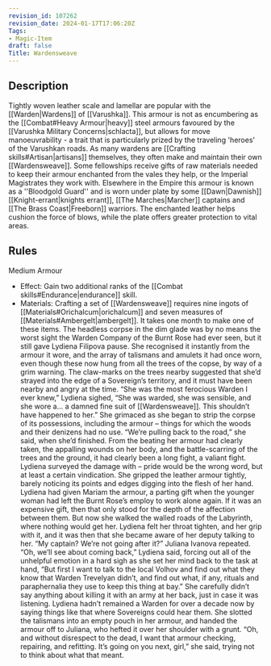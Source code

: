 ```yaml
---
revision_id: 107262
revision_date: 2024-01-17T17:06:20Z
Tags:
- Magic-Item
draft: false
Title: Wardensweave
---
```

## Description
Tightly woven leather scale and lamellar are popular with the [[Warden|Wardens]] of [[Varushka]]. This armour is not as encumbering as the [[Combat#Heavy Armour|heavy]] steel armours favoured by the [[Varushka Military Concerns|schlacta]], but allows for move manoeuvrability - a trait that is particularly prized by the traveling 'heroes' of the Varushkan roads. As many wardens are [[Crafting skills#Artisan|artisans]] themselves, they often make and maintain their own [[Wardensweave]]. Some fellowships receive gifts of raw materials needed to keep their armour enchanted from the vales they help, or the Imperial Magistrates they work with.
Elsewhere in the Empire this armour is known as a ''Bloodgold Guard'' and is worn under plate by some [[Dawn|Dawnish]] [[Knight-errant|knights errant]], [[The Marches|Marcher]] captains and [[The Brass Coast|Freeborn]] warriors. The enchanted leather helps cushion the force of blows, while the plate offers greater protection to vital areas.
## Rules
Medium Armour
* Effect: Gain two additional ranks of the [[Combat skills#Endurance|endurance]] skill.
* Materials: Crafting a set of [[Wardensweave]] requires nine ingots of [[Materials#Orichalcum|orichalcum]] and seven measures of [[Materials#Ambergelt|ambergelt]]. It takes one month to make one of these items.
The headless corpse in the dim glade was by no means the worst sight the Warden Company of the Burnt Rose had ever seen, but it still gave Lydiena Filipova pause. She recognised it instantly from the armour it wore, and the array of talismans and amulets it had once worn, even though these now hung from all the trees of the copse, by way of a grim warning. The claw-marks on the trees nearby suggested that she’d strayed into the edge of a Sovereign’s territory, and it must have been nearby and angry at the time.
“She was the most ferocious Warden I ever knew,” Lydiena sighed, “She was warded, she was sensible, and she wore a... a damned fine suit of [[Wardensweave]]. This shouldn’t have happened to her.” She grimaced as she began to strip the corpse of its possessions, including the armour – things for which the woods and their denizens had no use. 
“We’re pulling back to the road,” she said, when she’d finished. From the beating her armour had clearly taken, the appalling wounds on her body, and the battle-scarring of the trees and the ground, it had clearly been a long fight, a valiant fight. Lydiena surveyed the damage with – pride would be the wrong word, but at least a certain vindication.
She gripped the leather armour tightly, barely noticing its points and edges digging into the flesh of her hand. Lydiena had given Mariam the armour, a parting gift when the younger woman had left the Burnt Rose’s employ to work alone again. If it was an expensive gift, then that only stood for the depth of the affection between them.
But now she walked the walled roads of the Labyrinth, where nothing would get her. Lydiena felt her throat tighten, and her grip with it, and it was then that she became aware of her deputy talking to her.
“My captain? We’re not going after it?” Juliana Ivanova repeated.
“Oh, we’ll see about coming back,” Lydiena said, forcing out all of the unhelpful emotion in a hard sigh as she set her mind back to the task at hand, “But first I want to talk to the local Volhov and find out what they know that Warden Trevelyan didn’t, and find out what, if any, rituals and paraphernalia they use to keep this thing at bay.” She carefully didn’t say anything about killing it with an army at her back, just in case it was listening. Lydiena hadn’t remained a Warden for over a decade now by saying things like that where Sovereigns could hear them.
She slotted the talismans into an empty pouch in her armour, and handed the armour off to Juliana, who hefted it over her shoulder with a grunt. “Oh, and without disrespect to the dead, I want that armour checking, repairing, and refitting. It’s going on you next, girl,” she said, trying not to think about what that meant.